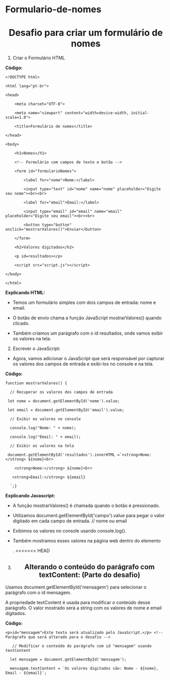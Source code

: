 # Formulario-de-nomes
<h1 align="center">Desafio para criar um formulário de nomes</h1>

1. Criar o Formulário HTML

**Código:**

```<!DOCTYPE html>```

```<html lang="pt-br">```

```<head>```

```    <meta charset="UTF-8">```

```    <meta name="viewport" content="width=device-width, initial-scale=1.0">```

```    <title>Formulário de nomes</title>```

```</head>```

```<body>```

```    <h1>Nomes</h1>```

```    <!-- Formulário com campos de texto e botão -->```

```    <form id="formularioNomes">```

```        <label for="nome">Nome:</label>```

```        <input type="text" id="nome" name="nome" placeholder="Digite seu nome"><br><br>```

```        <label for="email">Email:</label>```

```        <input type="email" id="email" name="email" placeholder="Digite seu email"><br><br>```

```        <button type="button" onclick="mostrarValores()">Enviar</button>```

```    </form>```

```    <h2>Valores digitados</h2>```

```    <p id=resultados></p>```

```    <script src="script.js"></script>```

```</body>```

```</html>```

**Explicando HTML:**

* Temos um formulário simples com dois campos de entrada: nome e email.

* O botão de envio chama a função JavaScript mostrarValores() quando clicado.

* Também criamos um parágrafo com o id resultados, onde vamos exibir os valores na tela.

2. Escrever o JavaScript:

* Agora, vamos adicionar o JavaScript que será responsável por capturar os valores dos campos de entrada e exibi-los no console e na tela.

**Código:**

```function mostrarValores() {```

```  // Recuperar os valores dos campos de entrada```

``` let nome = document.getElementById('nome').value;```

``` let email = document.getElementById('email').value;```

```  // Exibir os valores no console```

```  console.log("Nome: " + nome);```

```  console.log("Email: " + email);```

```  // Exibir os valores na tela```

```  document.getElementById('resultados').innerHTML =`<strong>Nome:</strong> ${nome}<br>   ```

```    <strong>Nome:</strong> ${nome}<br>```

```   <strong>Email:</strong> ${email}```

```  `;}```

**Explicando Javascript:**

* A função mostrarValores() é chamada quando o botão é pressionado.

* Utilizamos document.getElementById('campo').value para pegar o valor digitado em cada campo de entrada. // nome ou email

* Exibimos os valores no console usando console.log().

* Também mostramos esses valores na página web dentro do elemento <p id="resultados">.
<<<<<<< HEAD

3. <h2 align="center">Alterando o conteúdo do parágrafo com textContent: (Parte do desafio)</h2>

Usamos document.getElementById('mensagem') para selecionar o parágrafo com o id mensagem.

A propriedade textContent é usada para modificar o conteúdo desse parágrafo. O valor mostrado será a string com os valores de nome e email digitados.

**Código:**

```<p>id="mensagem">Este texto será atualizado pelo JavaScript.</p> <!-- Parágrafo que será alterado para o desafio -->```

```   // Modificar o conteúdo do parágrafo com id "mensagem" usando textContent```

```  let mensagem = document.getElementById('mensagem');```

```  mensagem.textContent = `Os valores digitados são: Nome - ${nome}, Email - ${email}`;```
